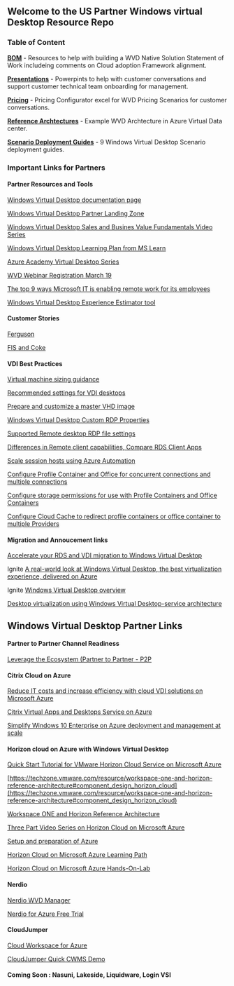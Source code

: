 ## Welcome to the US Partner Windows virtual Desktop Resource Repo

### Table of Content

[**BOM**](/BOM) - Resources to help with building a WVD Native Solution Statement of Work includeing comments on Cloud adoption Framework alignment.

[**Presentations**](/Presentations) - Powerpints to help with customer conversations and support customer technical team onboarding for management.

[**Pricing**](/Pricing) - Pricing Configurator excel for WVD Pricing Scenarios for customer conversations.

[**Reference Archtectures**](/Reference%20Archtectures) - Example WVD Archtecture in Azure Virtual Data center.

[**Scenario Deployment Guides**](/Scenario%20Deployment%20Guides) - 9 Windows Virtual Desktop Scenario deployment guides.

### Important Links for Partners

#### Partner Resources and Tools
[Windows Virtual Desktop documentation page](https://docs.microsoft.com/en-us/azure/virtual-desktop/overview)

[Windows Virtual Desktop Partner Landing Zone](https://www.microsoft.com/azure/partners/b/migrate/windows-virtual-desktop)

[Windows Virtual Desktop Sales and Busines Value Fundamentals Video Series](https://partner.microsoft.com/en-us/asset/collection/windows-virtual-desktop-sales-and-business-value-fundamentals#/)

[Windows Virtual Desktop Learning Plan from MS Learn](https://docs.microsoft.com/en-us/learn/paths/m365-wvd/)

[Azure Academy Virtual Desktop Series](https://www.youtube.com/watch?v=qtx3rippZJQ&list=PL-V4YVm6AmwXGvQ46W8mHkpvm6S5IIitK)

[WVD Webinar Registration March 19](https://info.microsoft.com/ww-ondemand-registration-windows-virtual-desktop-virtual-event.html)

[The top 9 ways Microsoft IT is enabling remote work for its employees](https://www.microsoft.com/en-us/microsoft-365/blog/2020/03/12/top-9-ways-microsoft-it-enabling-remote-work-employees/)

[Windows Virtual Desktop Experience Estimator tool](https://azure.microsoft.com/services/virtual-desktop/assessment/)

#### Customer Stories

[Ferguson](https://myignite.techcommunity.microsoft.com/sessions/81955?source=sessions)

[FIS and Coke](https://myignite.techcommunity.microsoft.com/sessions/81693?source=sessions)

#### VDI Best Practices

[Virtual machine sizing guidance](https://docs.microsoft.com/en-us/windows-server/remote/remote-desktop-services/virtual-machine-recs)

[Recommended settings for VDI desktops](https://docs.microsoft.com/en-us/windows-server/remote/remote-desktop-services/rds-vdi-recommendations)

[Prepare and customize a master VHD image](https://docs.microsoft.com/en-us/azure/virtual-desktop/set-up-customize-master-image#disable-automatic-updates)

[Windows Virtual Desktop Custom RDP Properties](https://docs.microsoft.com/en-us/azure/virtual-desktop/customize-rdp-properties)

[Supported Remote desktop RDP file settings](https://docs.microsoft.com/en-us/windows-server/remote/remote-desktop-services/clients/rdp-files?context=/azure/virtual-desktop/context/context)

[Differences in Remote client capabilities, Compare RDS Client Apps](https://docs.microsoft.com/en-us/windows-server/remote/remote-desktop-services/clients/remote-desktop-app-compare)

[Scale session hosts using Azure Automation](https://docs.microsoft.com/en-us/azure/virtual-desktop/set-up-scaling-script)

[Configure Profile Container and Office for concurrent connections and multiple connections](https://docs.microsoft.com/en-us/fslogix/configure-concurrent-multiple-connections-ht)

[Configure storage permissions for use with Profile Containers and Office Containers](https://docs.microsoft.com/en-us/fslogix/fslogix-storage-config-ht)

[Configure Cloud Cache to redirect profile containers or office container to multiple Providers](https://docs.microsoft.com/en-us/fslogix/configure-cloud-cache-tutorial)

#### Migration and Annoucement links

[Accelerate your RDS and VDI migration to Windows Virtual Desktop](https://techcommunity.microsoft.com/t5/windows-it-pro-blog/accelerate-your-rds-and-vdi-migration-to-windows-virtual-desktop/ba-p/1079005)

Ignite [A real-world look at Windows Virtual Desktop, the best virtualization experience, delivered on Azure](https://myignite.techcommunity.microsoft.com/sessions/81955?source=sessions)

Ignite [Windows Virtual Desktop overview](https://myignite.techcommunity.microsoft.com/sessions/81693?source=sessions)

[Desktop virtualization using Windows Virtual Desktop-service architecture](https://docs.microsoft.com/en-us/windows-server/remote/remote-desktop-services/media/wvd-poster-download.png?ranMID=24542&ranEAID=je6NUbpObpQ&ranSiteID=je6NUbpObpQ-IKz3NNkifhRZcwnTRzfRyg&epi=je6NUbpObpQ-IKz3NNkifhRZcwnTRzfRyg&irgwc=1&OCID=AID2000142_aff_7593_1243925&tduid=(ir__kfcfjsmqf0kftwdbkk0sohznxv2xn2m9qtwls31g00)(7593)(1243925)(je6NUbpObpQ-IKz3NNkifhRZcwnTRzfRyg)()&irclickid=_kfcfjsmqf0kftwdbkk0sohznxv2xn2m9qtwls31g00)

## Windows Virtual Desktop Partner Links

#### Partner to Partner Channel Readiness

[Leverage the Ecosystem (Partner to Partner - P2P](https://msuspartners.eventbuilder.com/P2Pchannelreadiness)

#### Citrix Cloud on Azure

[Reduce IT costs and increase efficiency with cloud VDI solutions on Microsoft Azure](https://www.citrix.com/global-partners/microsoft/azure.html)

[Citrix Virtual Apps and Desktops Service on Azure](https://docs.citrix.com/en-us/tech-zone/design/reference-architectures/virtual-apps-and-desktops-azure.html)

[Simplify Windows 10 Enterprise on Azure deployment and management at scale](https://www.citrix.com/global-partners/microsoft/windows-10-azure.html)

[]()

#### Horizon cloud on Azure with Windows Virtual Desktop
[Quick Start Tutorial for VMware Horizon Cloud Service on Microsoft Azure](https://techzone.vmware.com/quick-start-tutorial-vmware-horizon-cloud-service-microsoft-azure)

[https://techzone.vmware.com/resource/workspace-one-and-horizon-reference-architecture#component_design_horizon_cloud](https://techzone.vmware.com/resource/workspace-one-and-horizon-reference-architecture#component_design_horizon_cloud)

[Workspace ONE and Horizon Reference Architecture](https://techzone.vmware.com/resource/workspace-one-and-horizon-reference-architecture)

[Three Part Video Series on Horizon Cloud on Microsoft Azure](https://blogs.vmware.com/euc/2017/10/deploying-using-vmware-horizon-cloud-microsoft-azure-new-video-series.html)

[Setup and preparation of Azure](https://www.youtube.com/watch?v=fuyzBuzNWnQ&t=146s)

[Horizon Cloud on Microsoft Azure Learning Path](https://techzone.vmware.com/mastering-horizon-cloud-microsoft-azure)

[Horizon Cloud on Microsoft Azure Hands-On-Lab](https://labs.hol.vmware.com/HOL/catalogs/lab/6543)

#### Nerdio

[Nerdio WVD Manager](https://azuremarketplace.microsoft.com/en-us/marketplace/apps/nerdio.nerdio_wvd_manager?tab=Overview)

[Nerdio for Azure Free Trial](https://app.nerdio.net/nfa/account/registration?__hstc=65186033.5cec0d72fe2e3a583ee2a9212d7166ec.1580979747199.1584653235040.1585665689615.4&__hssc=65186033.1.1585665689615&__hsfp=2526521757&_ga=2.148053936.623518905.1585665689-324408334.1580979746)

#### CloudJumper

[Cloud Workspace for Azure](https://cloudjumper.com/cloud-workspace-for-azure/)

[CloudJumper Quick CWMS Demo](https://www.youtube.com/watch?v=H_29o7EkHso)

#### Coming Soon : Nasuni, Lakeside, Liquidware, Login VSI
